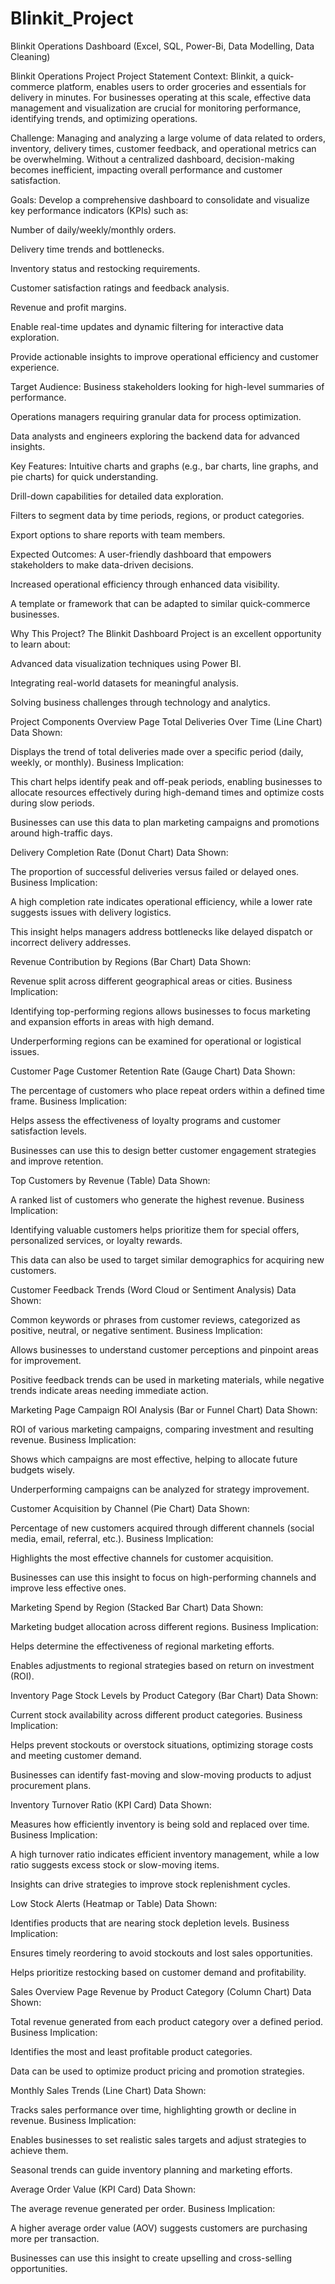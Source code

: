 # Blinkit_Project
Blinkit Operations Dashboard (Excel, SQL, Power-Bi, Data Modelling, Data Cleaning)


Blinkit Operations Project
Project Statement
Context:
Blinkit, a quick-commerce platform, enables users to order groceries and essentials for delivery in minutes. For businesses operating at this scale, effective data management and visualization are crucial for monitoring performance, identifying trends, and optimizing operations.

Challenge:
Managing and analyzing a large volume of data related to orders, inventory, delivery times, customer feedback, and operational metrics can be overwhelming. Without a centralized dashboard, decision-making becomes inefficient, impacting overall performance and customer satisfaction.

Goals:
Develop a comprehensive dashboard to consolidate and visualize key performance indicators (KPIs) such as:

Number of daily/weekly/monthly orders.

Delivery time trends and bottlenecks.

Inventory status and restocking requirements.

Customer satisfaction ratings and feedback analysis.

Revenue and profit margins.

Enable real-time updates and dynamic filtering for interactive data exploration.

Provide actionable insights to improve operational efficiency and customer experience.

Target Audience:
Business stakeholders looking for high-level summaries of performance.

Operations managers requiring granular data for process optimization.

Data analysts and engineers exploring the backend data for advanced insights.

Key Features:
Intuitive charts and graphs (e.g., bar charts, line graphs, and pie charts) for quick understanding.

Drill-down capabilities for detailed data exploration.

Filters to segment data by time periods, regions, or product categories.

Export options to share reports with team members.

Expected Outcomes:
A user-friendly dashboard that empowers stakeholders to make data-driven decisions.

Increased operational efficiency through enhanced data visibility.

A template or framework that can be adapted to similar quick-commerce businesses.

Why This Project?
The Blinkit Dashboard Project is an excellent opportunity to learn about:

Advanced data visualization techniques using Power BI.

Integrating real-world datasets for meaningful analysis.

Solving business challenges through technology and analytics.

Project Components
Overview Page
Total Deliveries Over Time (Line Chart)
Data Shown:

Displays the trend of total deliveries made over a specific period (daily, weekly, or monthly).
Business Implication:

This chart helps identify peak and off-peak periods, enabling businesses to allocate resources effectively during high-demand times and optimize costs during slow periods.

Businesses can use this data to plan marketing campaigns and promotions around high-traffic days.

Delivery Completion Rate (Donut Chart)
Data Shown:

The proportion of successful deliveries versus failed or delayed ones.
Business Implication:

A high completion rate indicates operational efficiency, while a lower rate suggests issues with delivery logistics.

This insight helps managers address bottlenecks like delayed dispatch or incorrect delivery addresses.

Revenue Contribution by Regions (Bar Chart)
Data Shown:

Revenue split across different geographical areas or cities.
Business Implication:

Identifying top-performing regions allows businesses to focus marketing and expansion efforts in areas with high demand.

Underperforming regions can be examined for operational or logistical issues.

Customer Page
Customer Retention Rate (Gauge Chart)
Data Shown:

The percentage of customers who place repeat orders within a defined time frame.
Business Implication:

Helps assess the effectiveness of loyalty programs and customer satisfaction levels.

Businesses can use this to design better customer engagement strategies and improve retention.

Top Customers by Revenue (Table)
Data Shown:

A ranked list of customers who generate the highest revenue.
Business Implication:

Identifying valuable customers helps prioritize them for special offers, personalized services, or loyalty rewards.

This data can also be used to target similar demographics for acquiring new customers.

Customer Feedback Trends (Word Cloud or Sentiment Analysis)
Data Shown:

Common keywords or phrases from customer reviews, categorized as positive, neutral, or negative sentiment.
Business Implication:

Allows businesses to understand customer perceptions and pinpoint areas for improvement.

Positive feedback trends can be used in marketing materials, while negative trends indicate areas needing immediate action.

Marketing Page
Campaign ROI Analysis (Bar or Funnel Chart)
Data Shown:

ROI of various marketing campaigns, comparing investment and resulting revenue.
Business Implication:

Shows which campaigns are most effective, helping to allocate future budgets wisely.

Underperforming campaigns can be analyzed for strategy improvement.

Customer Acquisition by Channel (Pie Chart)
Data Shown:

Percentage of new customers acquired through different channels (social media, email, referral, etc.).
Business Implication:

Highlights the most effective channels for customer acquisition.

Businesses can use this insight to focus on high-performing channels and improve less effective ones.

Marketing Spend by Region (Stacked Bar Chart)
Data Shown:

Marketing budget allocation across different regions.
Business Implication:

Helps determine the effectiveness of regional marketing efforts.

Enables adjustments to regional strategies based on return on investment (ROI).

Inventory Page
Stock Levels by Product Category (Bar Chart)
Data Shown:

Current stock availability across different product categories.
Business Implication:

Helps prevent stockouts or overstock situations, optimizing storage costs and meeting customer demand.

Businesses can identify fast-moving and slow-moving products to adjust procurement plans.

Inventory Turnover Ratio (KPI Card)
Data Shown:

Measures how efficiently inventory is being sold and replaced over time.
Business Implication:

A high turnover ratio indicates efficient inventory management, while a low ratio suggests excess stock or slow-moving items.

Insights can drive strategies to improve stock replenishment cycles.

Low Stock Alerts (Heatmap or Table)
Data Shown:

Identifies products that are nearing stock depletion levels.
Business Implication:

Ensures timely reordering to avoid stockouts and lost sales opportunities.

Helps prioritize restocking based on customer demand and profitability.

Sales Overview Page
Revenue by Product Category (Column Chart)
Data Shown:

Total revenue generated from each product category over a defined period.
Business Implication:

Identifies the most and least profitable product categories.

Data can be used to optimize product pricing and promotion strategies.

Monthly Sales Trends (Line Chart)
Data Shown:

Tracks sales performance over time, highlighting growth or decline in revenue.
Business Implication:

Enables businesses to set realistic sales targets and adjust strategies to achieve them.

Seasonal trends can guide inventory planning and marketing efforts.

Average Order Value (KPI Card)
Data Shown:

The average revenue generated per order.
Business Implication:

A higher average order value (AOV) suggests customers are purchasing more per transaction.

Businesses can use this insight to create upselling and cross-selling opportunities.
